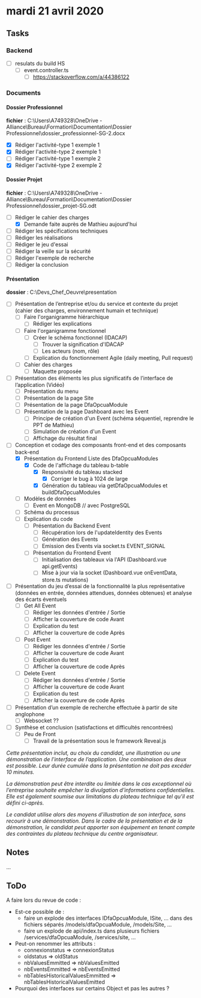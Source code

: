# mardi 21 avril 2020

## Tasks

### Backend

- [ ] resulats du build HS
  - [ ] event.controller.ts
    - [ ] <https://stackoverflow.com/a/44386122>

### Documents

#### Dossier Professionnel

  **fichier** : C:\Users\A749328\OneDrive - Alliance\Bureau\Formation\Documentation\Dossier Professionnel\dossier_professionnel-SG-2.docx

- [x] Rédiger l'activité-type 1 exemple 1
- [x] Rédiger l'activité-type 2 exemple 1
- [ ] Rédiger l'activité-type 1 exemple 2
- [x] Rédiger l'activité-type 2 exemple 2

#### Dossier Projet

  **fichier** : C:\Users\A749328\OneDrive - Alliance\Bureau\Formation\Documentation\Dossier Professionnel\dossier_projet-SG.odt

- [ ] Rédiger le cahier des charges
  - [x] Demande faite auprès de Mathieu aujourd'hui
- [ ] Rédiger les spécifications techniques
- [ ] Rédiger les réalisations
- [ ] Rédiger le jeu d'essai
- [ ] Rédiger la veille sur la sécurité
- [ ] Rédiger l'exemple de recherche
- [ ] Rédiger la conclusion

#### Présentation

  **dossier** : C:\Devs\_Chef_Oeuvre\presentation

- [ ] Présentation de l’entreprise et/ou du service et contexte du projet (cahier des charges, environnement humain et technique)
  - [ ] Faire l'organigramme hiérarchique
    - [ ] Rédiger les explications
  - [ ] Faire l'organigramme fonctionnel
    - [ ] Créer le schéma fonctionnel (IDACAP)
      - [ ] Trouver la signification d'IDACAP
      - [ ] Les acteurs (nom, rôle)
    - [ ] Explication du fonctionnement Agile (daily meeting, Pull request)
  - [ ] Cahier des charges
    - [ ] Maquette proposée
- [ ] Présentation des éléments les plus significatifs de l’interface de l’application (Vidéo)
  - [ ] Présentation du menu
  - [ ] Présentation de la page Site
  - [ ] Présentation de la page DfaOpcuaModule
  - [ ] Présentation de la page Dashboard avec les Event
    - [ ] Principe de création d'un Event (schéma séquentiel, reprendre le PPT de Mathieu)
    - [ ] Simulation de création d'un Event
    - [ ] Affichage du résultat final
- [ ] Conception et codage des composants front-end et des composants back-end
  - [x] Présentation du Frontend Liste des DfaOpcuaModules
    - [x] Code de l'affichage du tableau b-table
      - [x] Responsivité du tableau stacked
        - [x] Corriger le bug à 1024 de large
      - [x] Génération du tableau via getDfaOpcuaModules et buildDfaOpcuaModules
  - [ ] Modèles de données
    - [ ] Event en MongoDB // avec PostgreSQL
  - [ ] Schéma du processus
  - [ ] Explication du code
    - [ ] Présentation du Backend Event
      - [ ] Récupération lors de l'updateIdentity des Events
      - [ ] Génération des Events
      - [ ] Emission des Events via socket.ts EVENT_SIGNAL
    - [ ] Présentation du Frontend Event
      - [ ] Initialisation des tableaux via l'API (Dashboard.vue api.getEvents)
      - [ ] Mise à jour via la socket (Dashboard.vue onEventData, store.ts mutations)
- [ ] Présentation du jeu d’essai de la fonctionnalité la plus représentative (données en entrée, données attendues, données obtenues) et analyse des écarts éventuels
  - [ ] Get All Event
    - [ ] Rédiger les données d'entrée / Sortie
    - [ ] Afficher la couverture de code Avant
    - [ ] Explication du test
    - [ ] Afficher la couverture de code Après
  - [ ] Post Event
    - [ ] Rédiger les données d'entrée / Sortie
    - [ ] Afficher la couverture de code Avant
    - [ ] Explication du test
    - [ ] Afficher la couverture de code Après
  - [ ] Delete Event
    - [ ] Rédiger les données d'entrée / Sortie
    - [ ] Afficher la couverture de code Avant
    - [ ] Explication du test
    - [ ] Afficher la couverture de code Après
- [ ] Présentation d’un exemple de recherche effectuée à partir de site anglophone
  - [ ] Websocket ??
- [ ] Synthèse et conclusion (satisfactions et difficultés rencontrées)
  - [ ] Peu de Front
    - [ ] Travail de la présentation sous le framework Reveal.js

_Cette présentation inclut, au choix du candidat, une illustration ou une démonstration de l’interface de l’application. Une combinaison des deux est possible. Leur durée cumulée dans la présentation ne doit pas excéder 10 minutes._

_La démonstration peut être interdite ou limitée dans le cas exceptionnel où l’entreprise souhaite empêcher la divulgation d’informations confidentielles. Elle est également soumise aux limitations du plateau technique tel qu’il est défini ci-après._

_Le candidat utilise alors des moyens d’illustration de son interface, sans recourir à une démonstration. Dans le cadre de la présentation et de la démonstration, le candidat peut apporter son équipement en tenant compte des contraintes du plateau technique du centre organisateur._

## Notes

...

## ToDo

A faire lors du revue de code :

- Est-ce possible de :
  - faire un explode des interfaces IDfaOpcuaModule, ISite, ... dans des fichiers séparés /models/dfaOpcuaModule, /models/Site, ...
  - faire un explode de api/index.ts dans plusieurs fichiers /services/dfaOpcuaModule, /services/site, ...
- Peut-on renommer les attributs :
  - connexionstatus => connexionStatus
  - oldstatus => oldStatus
  - nbValuesEmmitted => nbValuesEmitted
  - nbEventsEmmitted => nbEventsEmitted
  - nbTablesHistoricalValuesEmmitted => nbTablesHistoricalValuesEmitted
- Pourquoi des interfaces sur certains Object et pas les autres ?
